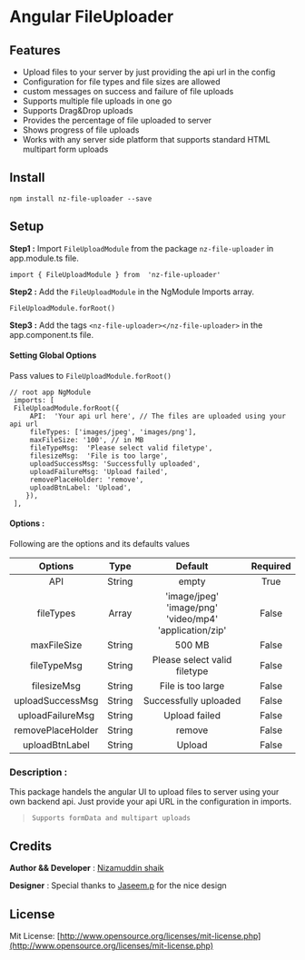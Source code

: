 # Angular FileUploader

## Features

- Upload files to your server by just providing the api url in the config
- Configuration for file types and file sizes are allowed
- custom messages on success and failure of file uploads
- Supports multiple file uploads in one go
- Supports Drag&Drop uploads
-  Provides the percentage of file uploaded to server
-  Shows progress of file uploads 
-  Works with any server side platform that supports standard HTML multipart form    uploads

## Install
    npm install nz-file-uploader --save

## Setup
  **Step1 :**  Import  `FileUploadModule` from the package `nz-file-uploader` in app.module.ts file.
  
    import { FileUploadModule } from  'nz-file-uploader'


**Step2 :** Add the  `FileUploadModule` in the NgModule Imports array.

    FileUploadModule.forRoot()
    
    
 **Step3 :** Add the tags `<nz-file-uploader></nz-file-uploader>` in the app.component.ts file.

#### Setting Global Options
Pass values to `FileUploadModule.forRoot()`
     
    // root app NgModule
     imports: [
     FileUploadModule.forRoot({
         API:  'Your api url here', // The files are uploaded using your api url
         fileTypes: ['images/jpeg', 'images/png'],
         maxFileSize: '100', // in MB
         fileTypeMsg:  'Please select valid filetype',
         filesizeMsg:  'File is too large',
         uploadSuccessMsg: 'Successfully uploaded',
         uploadFailureMsg: 'Upload failed',
         removePlaceHolder: 'remove',
         uploadBtnLabel: 'Upload',
        }),
     ],

#### Options : 

Following are the options and its defaults values

|      Options      |  Type  |                         Default                        | Required |
|:-----------------:|:------:|:------------------------------------------------------:|:--------:|
|        API        | String |                          empty                         |   True   |
|     fileTypes     |  Array | 'image/jpeg' 'image/png' 'video/mp4' 'application/zip' |   False  |
|    maxFileSize    | String |                         500 MB                         |   False  |
|    fileTypeMsg    | String |              Please select valid filetype              |   False  |
|    filesizeMsg    | String |                    File is too large                   |   False  |
|  uploadSuccessMsg | String |                  Successfully uploaded                 |   False  |
|  uploadFailureMsg | String |                      Upload failed                     |   False  |
| removePlaceHolder | String |                         remove                         |   False  |
|   uploadBtnLabel  | String |                         Upload                         |   False  |
### Description :

This package handels the angular UI to upload files to server using your own backend api. Just provide your api URL in the configuration in imports.
> `Supports formData and multipart uploads`

## Credits
**Author && Developer** : [Nizamuddin shaik](mailto:nizamuddin407.shaik@gmail.com)

**Designer** : Special thanks to [Jaseem.p]() for the nice design

## License

Mit License:  [http://www.opensource.org/licenses/mit-license.php](http://www.opensource.org/licenses/mit-license.php)
 